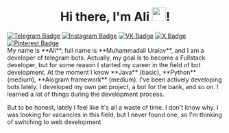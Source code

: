 <h1 align="center">Hi there, I'm Ali <img src="https://github.com/blackcater/blackcater/raw/main/images/Hi.gif" height="32"/>!</h1>
<div id="badges">
  <a href="https://t.me/ur_senior"><img src="https://img.shields.io/badge/Telegram-blue?style=for-the-badge&logo=telegram&logoColor=white" alt="Telegram Badge"/></a>
  <a href="https://www.instagram.com/ur_sen1or?igsh=ZHBmaXJzNWJtMGoy"><img src="https://img.shields.io/badge/Instagram-red?style=for-the-badge&logo=instagram&logoColor=white" alt="Instagram Badge"/></a>
  <a href="https://vk.com/ur_senior"><img src="https://img.shields.io/badge/VKontakte-blue?style=for-the-badge&logo=vk&logoColor=white" alt="VK Badge"/></a>
  <a href="https://x.com/ur_sen1or"><img src="https://img.shields.io/badge/X-black?style=for-the-badge&logo=x&logoColor=white" alt="X Badge"/></a>
  <a href="https://pin.it/7kRBNL6yy"><img src="https://img.shields.io/badge/Pinterest-red?style=for-the-badge&logo=pinterest&logoColor=white" alt="Pinterest Badge"/></a>
</div>
My name is **Ali**, full name is **Muhammadali Uralov**, and I am a developer of telegram bots. Actually, my goal is to become a Fullstack developer, but for some reason I started my career in the field of bot development. At the moment I know **Java** (basic), **Python** (medium), **Aiogram framework** (medium). I've been actively developing bots lately. I developed my own pet project, a bot for the bank, and so on. I learned a lot of things during the development process.

But to be honest, lately I feel like it's all a waste of time. I don't know why. I was looking for vacancies in this field, but I never found one, so I'm thinking of switching to web development
